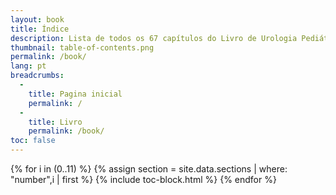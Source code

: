```yaml
---
layout: book
title: Índice
description: Lista de todos os 67 capítulos do Livro de Urologia Pediátrica.
thumbnail: table-of-contents.png
permalink: /book/
lang: pt
breadcrumbs:
  - 
    title: Pagina inicial
    permalink: /
  - 
    title: Livro
    permalink: /book/
toc: false
---
```


<div id="toc" markdown="1">

{% for i in (0..11) %}
  {% assign section = site.data.sections | where: "number",i | first %}
  {% include toc-block.html %}
{% endfor %}

</div>